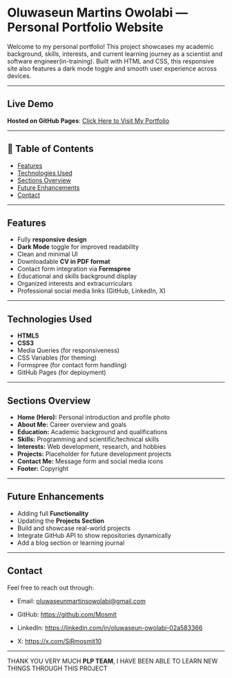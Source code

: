 # Oluwaseun Martins Owolabi — Personal Portfolio Website

Welcome to my personal portfolio! This project showcases my academic background, skills, interests, and current learning journey as a scientist and software engineer(in-training). Built with HTML and CSS, this responsive site also features a dark mode toggle and smooth user experience across devices.

---

## Live Demo

**Hosted on GitHub Pages**: [Click Here to Visit My Portfolio](https://mosmit.github.io/)

---

## 📌 Table of Contents

- [Features](#-features)
- [Technologies Used](#-technologies-used)
- [Sections Overview](#-sections-overview)
- [Future Enhancements](#-future-enhancements)
- [Contact](#-contact)

---

## Features

- Fully **responsive design**
- **Dark Mode** toggle for improved readability
- Clean and minimal UI
- Downloadable **CV in PDF format**
- Contact form integration via **Formspree**
- Educational and skills background display
- Organized interests and extracurriculars
- Professional social media links (GitHub, LinkedIn, X)

---

## Technologies Used

- **HTML5**
- **CSS3**
- Media Queries (for responsiveness)
- CSS Variables (for theming)
- Formspree (for contact form handling)
- GitHub Pages (for deployment)

---

## Sections Overview

- **Home (Hero):** Personal introduction and profile photo
- **About Me:** Career overview and goals
- **Education:** Academic background and qualifications
- **Skills:** Programming and scientific/technical skills
- **Interests:** Web development, research, and hobbies
- **Projects:** Placeholder for future development projects
- **Contact Me:** Message form and social media icons
- **Footer:** Copyright

---

## Future Enhancements

- Adding full **Functionality**
- Updating the **Projects Section**
- Build and showcase real-world projects
- Integrate GitHub API to show repositories dynamically
- Add a blog section or learning journal

---

## Contact
Feel free to reach out through:

- Email: oluwaseunmartinsowolabi@gmail.com

- GitHub: https://github.com/Mosmit

- LinkedIn: https://linkedin.com/in/oluwaseun-owolabi-02a583366

- X: https://x.com/SiRmosmit10

---

THANK YOU VERY MUCH **PLP TEAM**, I HAVE BEEN ABLE TO LEARN NEW THINGS THROUGH THIS PROJECT